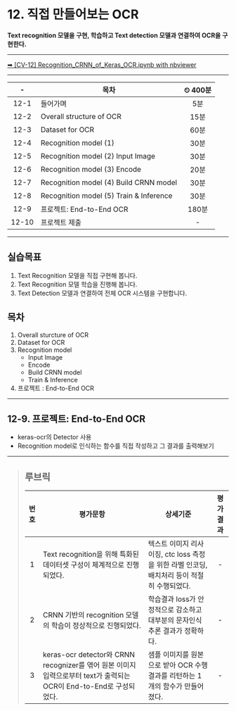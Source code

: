 # 12. 직접 만들어보는 OCR

**Text recognition 모델을 구현, 학습하고 Text detection 모델과 연결하여 OCR을 구현한다.**

---

[➡ [CV-12] Recognition_CRNN_of_Keras_OCR.ipynb with nbviewer](https://nbviewer.org/github/HRPzz/AIFFEL/blob/main/GOING_DEEPER_CV/Node_12/%5BCV-12%5D%20Recognition_CRNN_of_Keras_OCR.ipynb)

---

|-|목차|⏲ 400분|
|:---:|---|:---:|
|12-1| 들어가며 | 5분|
|12-2| Overall structure of OCR | 15분|
|12-3| Dataset for OCR | 60분|
|12-4| Recognition model (1) | 30분|
|12-5| Recognition model (2) Input Image | 30분|
|12-6| Recognition model (3) Encode | 20분|
|12-7| Recognition model (4) Build CRNN model | 30분|
|12-8| Recognition model (5) Train & Inference | 30분|
|12-9| 프로젝트: End-to-End OCR | 180분|
|12-10| 프로젝트 제출 |-|

---

## 실습목표

1. Text Recognition 모델을 직접 구현해 봅니다.
2. Text Recognition 모델 학습을 진행해 봅니다.
3. Text Detection 모델과 연결하여 전체 OCR 시스템을 구현합니다.

## 목차

1. Overall sturcture of OCR
2. Dataset for OCR
3. Recognition model
    - Input Image
    - Encode
    - Build CRNN model
    - Train & Inference
4. 프로젝트 : End-to-End OCR

---

## 12-9. 프로젝트: End-to-End OCR

- keras-ocr의 Detector 사용
- Recognition model로 인식하는 함수를 직접 작성하고 그 결과를 출력해보기

---

>## **루브릭**
>
>|번호|평가문항|상세기준|평가결과|
>|:---:|---|---|:---:|
>|1|Text recognition을 위해 특화된 데이터셋 구성이 체계적으로 진행되었다.|텍스트 이미지 리사이징, ctc loss 측정을 위한 라벨 인코딩, 배치처리 등이 적절히 수행되었다.|-|
>|2|CRNN 기반의 recognition 모델의 학습이 정상적으로 진행되었다.|학습결과 loss가 안정적으로 감소하고 대부분의 문자인식 추론 결과가 정확하다.|-|
>|3|keras-ocr detector와 CRNN recognizer를 엮어 원본 이미지 입력으로부터 text가 출력되는 OCR이 End-to-End로 구성되었다.|샘플 이미지를 원본으로 받아 OCR 수행 결과를 리턴하는 1개의 함수가 만들어졌다.|-|
